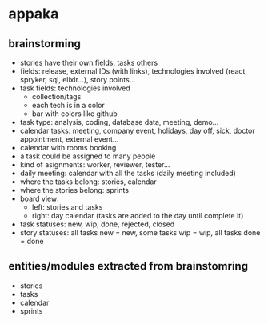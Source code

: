 # appaka

## brainstorming

- stories have their own fields, tasks others
- fields: release, external IDs (with links), technologies involved (react, spryker, sql, elixir...), story points...
- task fields: technologies involved
  - collection/tags
  - each tech is in a color
  - bar with colors like github
- task type: analysis, coding, database data, meeting, demo...
- calendar tasks: meeting, company event, holidays, day off, sick, doctor appointment, external event...
- calendar with rooms booking
- a task could be assigned to many people
- kind of asignments: worker, reviewer, tester...
- daily meeting: calendar with all the tasks (daily meeting included)
- where the tasks belong: stories, calendar
- where the stories belong: sprints
- board view:
  - left: stories and tasks
  - right: day calendar (tasks are added to the day until complete it)
- task statuses: new, wip, done, rejected, closed
- story statuses: all tasks new = new, some tasks wip = wip, all tasks done = done

  
  
## entities/modules extracted from brainstomring

- stories
- tasks
- calendar
- sprints
